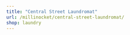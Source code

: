 ```yaml
---
title: "Central Street Laundromat"
url: /millinocket/central-street-laundromat/
shop: laundry
---
```

